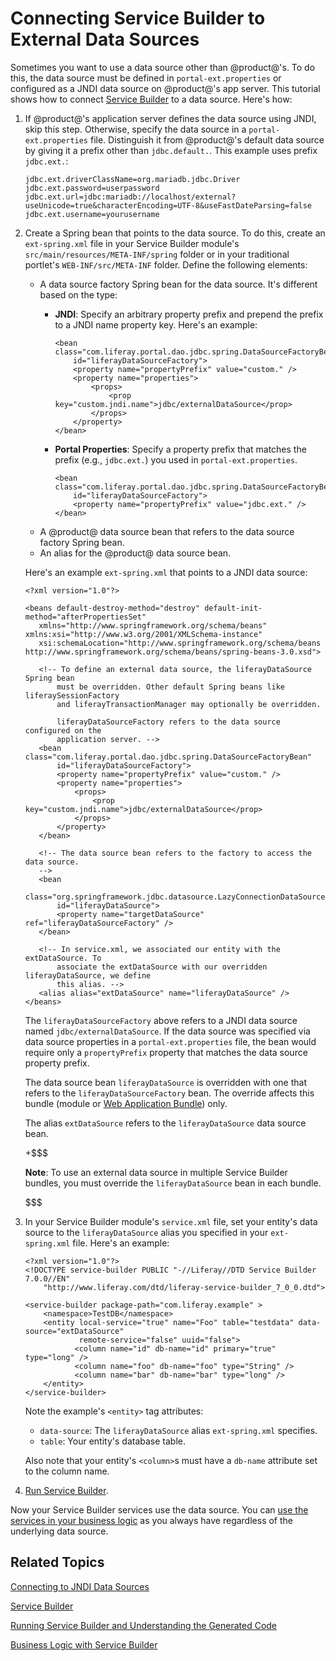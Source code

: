 # Connecting Service Builder to External Data Sources [](id=connecting-service-builder-to-external-data-sources)

Sometimes you want to use a data source other than @product@'s. To do this, the
data source must be defined in `portal-ext.properties` or configured as a JNDI
data source on @product@'s app server. This tutorial shows how to connect
[Service Builder](/develop/tutorials/-/knowledge_base/7-0/service-builder) to
a data source. Here's how: 

1.  If @product@'s application server defines the data source using JNDI, skip
    this step. Otherwise, specify the data source in a `portal-ext.properties`
    file. Distinguish it from @product@'s default data source by giving it a
    prefix other than `jdbc.default.`. This example uses prefix `jdbc.ext.`:

        jdbc.ext.driverClassName=org.mariadb.jdbc.Driver
        jdbc.ext.password=userpassword
        jdbc.ext.url=jdbc:mariadb://localhost/external?useUnicode=true&characterEncoding=UTF-8&useFastDateParsing=false
        jdbc.ext.username=yourusername

2.  Create a Spring bean that points to the data source. To do this, create an
    `ext-spring.xml` file in your Service Builder module's
    `src/main/resources/META-INF/spring` folder or in your traditional portlet's
    `WEB-INF/src/META-INF` folder. Define the following elements: 

    -   A data source factory Spring bean for the data source. It's different
    based on the type: 
        -   **JNDI**: Specify an arbitrary property prefix and prepend the 
            prefix to a JNDI name property key. Here's an example:

                <bean class="com.liferay.portal.dao.jdbc.spring.DataSourceFactoryBean"
                    id="liferayDataSourceFactory">
                    <property name="propertyPrefix" value="custom." />
                    <property name="properties">
                        <props>
                            <prop key="custom.jndi.name">jdbc/externalDataSource</prop>
                        </props>
                    </property>
                </bean>

        -   **Portal Properties**: Specify a property prefix that matches the   
            prefix (e.g., `jdbc.ext.`) you used in `portal-ext.properties`.

                <bean class="com.liferay.portal.dao.jdbc.spring.DataSourceFactoryBean"
                    id="liferayDataSourceFactory">
                    <property name="propertyPrefix" value="jdbc.ext." />
                </bean>

    -   A @product@ data source bean that refers to the data source factory
        Spring bean. 
    -   An alias for the @product@ data source bean. 

    Here's an example `ext-spring.xml` that points to a JNDI data source: 

        <?xml version="1.0"?>

        <beans default-destroy-method="destroy" default-init-method="afterPropertiesSet"
           xmlns="http://www.springframework.org/schema/beans" xmlns:xsi="http://www.w3.org/2001/XMLSchema-instance"
           xsi:schemaLocation="http://www.springframework.org/schema/beans http://www.springframework.org/schema/beans/spring-beans-3.0.xsd">

           <!-- To define an external data source, the liferayDataSource Spring bean 
               must be overridden. Other default Spring beans like liferaySessionFactory 
               and liferayTransactionManager may optionally be overridden. 

               liferayDataSourceFactory refers to the data source configured on the
               application server. -->
           <bean class="com.liferay.portal.dao.jdbc.spring.DataSourceFactoryBean"
               id="liferayDataSourceFactory">
               <property name="propertyPrefix" value="custom." />
               <property name="properties">
                   <props>
                       <prop key="custom.jndi.name">jdbc/externalDataSource</prop>
                   </props>
               </property>
           </bean>

           <!-- The data source bean refers to the factory to access the data source.
           -->
           <bean
               class="org.springframework.jdbc.datasource.LazyConnectionDataSourceProxy"
               id="liferayDataSource">
               <property name="targetDataSource" ref="liferayDataSourceFactory" />
           </bean>

           <!-- In service.xml, we associated our entity with the extDataSource. To 
               associate the extDataSource with our overridden liferayDataSource, we define 
               this alias. -->
           <alias alias="extDataSource" name="liferayDataSource" />
        </beans>

    The `liferayDataSourceFactory` above refers to a JNDI data source named
    `jdbc/externalDataSource`. If the data source was specified via data source
    properties in a `portal-ext.properties` file, the bean would require only a
    `propertyPrefix` property that matches the data source property prefix.
 
    The data source bean `liferayDataSource` is overridden with one
    that refers to the `liferayDataSourceFactory` bean. The override affects
    this bundle (module or
    [Web Application Bundle](/develop/tutorials/-/knowledge_base/7-0/using-the-wab-generator)) 
    only. 

    The alias `extDataSource` refers to the `liferayDataSource` data source bean. 
 
    +$$$
 
    **Note**: To use an external data source in multiple Service Builder
    bundles, you must override the `liferayDataSource` bean in each bundle. 
 
    $$$

2.  In your Service Builder module's `service.xml` file, set your entity's
    data source to the `liferayDataSource` alias you specified in your
    `ext-spring.xml` file. Here's an example: 

        <?xml version="1.0"?>
        <!DOCTYPE service-builder PUBLIC "-//Liferay//DTD Service Builder 7.0.0//EN"
            "http://www.liferay.com/dtd/liferay-service-builder_7_0_0.dtd">

        <service-builder package-path="com.liferay.example" >
            <namespace>TestDB</namespace>
            <entity local-service="true" name="Foo" table="testdata" data-source="extDataSource"
                    remote-service="false" uuid="false">
                   <column name="id" db-name="id" primary="true" type="long" />
                   <column name="foo" db-name="foo" type="String" />
                   <column name="bar" db-name="bar" type="long" />
            </entity>
        </service-builder>

    Note the example's `<entity>` tag attributes: 

    -   `data-source`: The `liferayDataSource` alias `ext-spring.xml`
        specifies.
    -   `table`: Your entity's database table. 

    Also note that your entity's `<column>`s must have a `db-name` attribute set to the column name.

3.  [Run Service Builder](/develop/tutorials/-/knowledge_base/7-0/running-service-builder-and-understanding-the-generated-code).

Now your Service Builder services use the data source. You can
[use the services in your business logic](/develop/tutorials/-/knowledge_base/7-0/business-logic-with-service-builder)
as you always have regardless of the underlying data source. 

## Related Topics [](id=related-topics)

[Connecting to JNDI Data Sources](/develop/tutorials/-/knowledge_base/7-0/connecting-to-data-sources-using-jndi)

[Service Builder](/develop/tutorials/-/knowledge_base/7-0/service-builder)

[Running Service Builder and Understanding the Generated Code](/develop/tutorials/-/knowledge_base/7-0/running-service-builder-and-understanding-the-generated-code)

[Business Logic with Service Builder](/develop/tutorials/-/knowledge_base/7-0/business-logic-with-service-builder)
